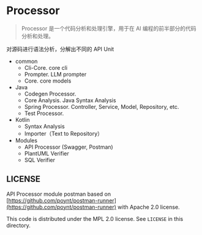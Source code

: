 # Processor

> Processor 是一个代码分析和处理引擎，用于在 AI 编程的前半部分的代码分析和处理。

对源码进行语法分析，分解出不同的 API Unit

- common
    - Cli-Core. core cli
    - Prompter. LLM prompter
    - Core. core models
- Java
    - Codegen Processor.
    - Core Analysis. Java Syntax Analysis
    - Spring Processor. Controller, Service, Model, Repository, etc.
    - Test Processor.
- Kotlin
    - Syntax Analysis
    - Importer（Text to Repository）
- Modules
    - API Processor (Swagger, Postman)
    - PlantUML Verifier
    - SQL Verifier

## LICENSE

API Processor module postman based on [https://github.com/poynt/postman-runner](https://github.com/poynt/postman-runner)
with Apache 2.0 license.

This code is distributed under the MPL 2.0 license. See `LICENSE` in this directory.
